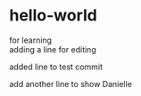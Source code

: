 # hello-world
for learning
<br>adding a line for editing

added line to test commit

add another line to show Danielle

